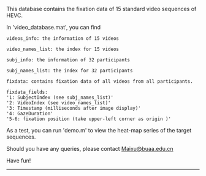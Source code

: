 This database contains the fixation data of 15 standard video sequences of HEVC.

In 'video_database.mat', you can find

	videos_info: the information of 15 videos 

	video_names_list: the index for 15 videos

	subj_info: the information of 32 participants 

	subj_names_list: the index for 32 participants

	fixdata: contains fixation data of all videos from all participants.

	fixdata_fields: 
    '1: SubjectIndex (see subj_names_list)'
    '2: VideoIndex (see video_names_list)'
    '3: Timestamp (milliseconds after image display)'
    '4: GazeDuration'
    '5-6: fixation position (take upper-left corner as origin )'
   


As a test, you can run 'demo.m' to view the heat-map series of the target sequences.  

Should you have any queries, please contact Maixu@buaa.edu.cn


Have fun!

----------------------------
